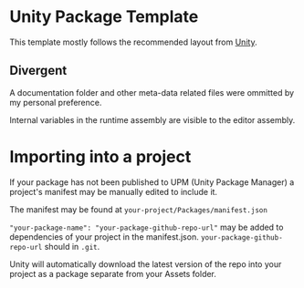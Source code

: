 # Unity Package Template

This template mostly follows the recommended layout from [Unity](https://docs.unity3d.com/Manual/cus-layout.html).

## Divergent

A documentation folder and other meta-data related files were ommitted by my personal preference.

Internal variables in the runtime assembly are visible to the editor assembly.

# Importing into a project

If your package has not been published to UPM (Unity Package Manager) a project's manifest may be manually edited to include it.

The manifest may be found at `your-project/Packages/manifest.json`

`"your-package-name": "your-package-github-repo-url"` may be added to dependencies of your project in the manifest.json. `your-package-github-repo-url` should in `.git`.

Unity will automatically download the latest version of the repo into your project as a package separate from your Assets folder.
